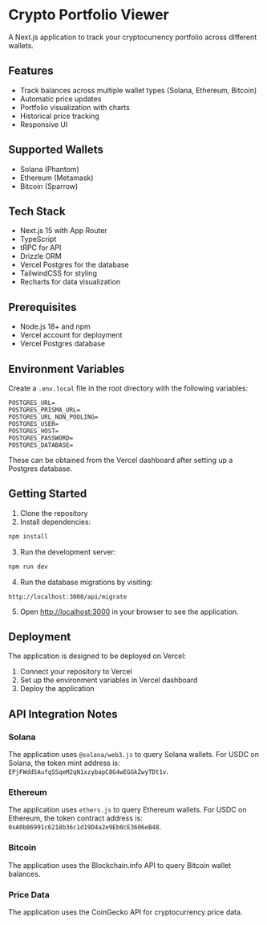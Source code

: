 # Crypto Portfolio Viewer

A Next.js application to track your cryptocurrency portfolio across different wallets.

## Features

- Track balances across multiple wallet types (Solana, Ethereum, Bitcoin)
- Automatic price updates
- Portfolio visualization with charts
- Historical price tracking
- Responsive UI

## Supported Wallets

- Solana (Phantom)
- Ethereum (Metamask)
- Bitcoin (Sparrow)

## Tech Stack

- Next.js 15 with App Router
- TypeScript
- tRPC for API
- Drizzle ORM
- Vercel Postgres for the database
- TailwindCSS for styling
- Recharts for data visualization

## Prerequisites

- Node.js 18+ and npm
- Vercel account for deployment
- Vercel Postgres database

## Environment Variables

Create a `.env.local` file in the root directory with the following variables:

```
POSTGRES_URL=
POSTGRES_PRISMA_URL=
POSTGRES_URL_NON_POOLING=
POSTGRES_USER=
POSTGRES_HOST=
POSTGRES_PASSWORD=
POSTGRES_DATABASE=
```

These can be obtained from the Vercel dashboard after setting up a Postgres database.

## Getting Started

1. Clone the repository
2. Install dependencies:

```bash
npm install
```

3. Run the development server:

```bash
npm run dev
```

4. Run the database migrations by visiting:

```
http://localhost:3000/api/migrate
```

5. Open [http://localhost:3000](http://localhost:3000) in your browser to see the application.

## Deployment

The application is designed to be deployed on Vercel:

1. Connect your repository to Vercel
2. Set up the environment variables in Vercel dashboard
3. Deploy the application

## API Integration Notes

### Solana

The application uses `@solana/web3.js` to query Solana wallets. For USDC on Solana, the token mint address is: `EPjFWdd5AufqSSqeM2qN1xzybapC8G4wEGGkZwyTDt1v`.

### Ethereum

The application uses `ethers.js` to query Ethereum wallets. For USDC on Ethereum, the token contract address is: `0xA0b86991c6218b36c1d19D4a2e9Eb0cE3606eB48`.

### Bitcoin

The application uses the Blockchain.info API to query Bitcoin wallet balances.

### Price Data

The application uses the CoinGecko API for cryptocurrency price data.
